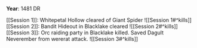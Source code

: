 **Year**: 1481 DR

[[Session 1]]: Whitepetal Hollow cleared of Giant Spider ![[Session 1#^kills]]
[[Session 2]]: Bandit Hideout in Blacklake cleared ![[Session 2#^kills]]
[[Session 3]]: Orc raiding party in Blacklake killed. Saved Dagult Neverember from wererat attack. ![[Session 3#^kills]]
